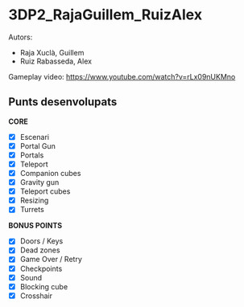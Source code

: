# 3DP2_RajaGuillem_RuizAlex

Autors:
 - Raja Xuclà, Guillem
 - Ruiz Rabasseda, Alex
 
 Gameplay video: https://www.youtube.com/watch?v=rLx09nUKMno
 
 ## Punts desenvolupats
 **CORE**
 
  - [x] Escenari
  - [x] Portal Gun
  - [x] Portals
  - [x] Teleport
  - [x] Companion cubes
  - [x] Gravity gun
  - [x] Teleport cubes
  - [x] Resizing
  - [x] Turrets
  
  **BONUS POINTS**
  
  - [x] Doors / Keys
  - [x] Dead zones
  - [x] Game Over / Retry
  - [x] Checkpoints
  - [x] Sound
  - [x] Blocking cube
  - [x] Crosshair
